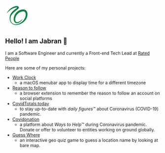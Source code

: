 <img src="https://raw.githubusercontent.com/jabranr/jabranr.github.io/master/assets/images/apple-touch-icon-76x76.png" alt="Jabran Rafique logo" width="76" /> 

## Hello! I am Jabran 👋

I am a Software Engineer and currently a Front-end Tech Lead at [Rated People](https://www.ratedpeople.com/c/about-us?ref=gh-readme-jabranr)


Here are some of my personal projects:

- [Work Clock](https://jabran.me/work-clock/?ref=gh-readme-jabranr)
  - a macOS menubar app to display time for a different timezone
- [Reason to follow](https://jabran.me/reason-to-follow?ref=gh-readme-jabranr)
  - a browser extension to remember the reason to follow an account on social platforms
- [CovidTotals.today](https://covidtotals.today?ref=gh-readme-jabranr)
  - to stay up-to-date with <em>daily figures</em>&trade; about Coronavirus (COVID-19) pandemic.
- [Covidonation](https://covidonation.pages.dev/?ref=gh-readme-jabranr)
  - a platform about <em>Ways to Help</em>&trade; during Coronavirus pandemic. Donate or offer to volunteer to entities working on ground globally.
- [Guess Where](https://jabran.me/guess-where?ref=gh-readme-jabranr)
  - an interactive geo quiz game to guess a location name by looking at bare map.
